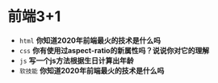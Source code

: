# 前端3+1
- `html` **你知道2020年前端最火的技术是什么吗**
- `css` **你有使用过aspect-ratio的新属性吗？说说你对它的理解**
- `js` **写一个js方法根据生日计算出年龄**
- `软技能` **你知道2020年前端最火的技术是什么吗**


